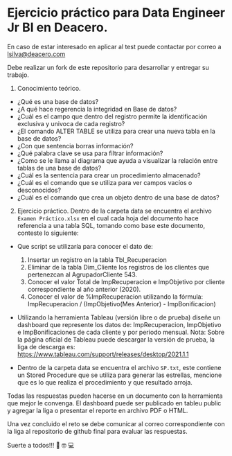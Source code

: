 # Ejercicio práctico para Data Engineer Jr BI en Deacero.

En caso de estar interesado en aplicar al test puede contactar por correo a <lsilva@deacero.com>

Debe realizar un fork de este repositorio para desarrollar y entregar su trabajo.

1. Conocimiento teórico.
  - ¿Qué es una base de datos?
  - ¿A qué hace regerencia la integridad en Base de datos?
  - ¿Cuál es el campo que dentro del registro permite la identificación exclusiva y univoca de cada registro?
  - ¿El comando ALTER TABLE se utiliza para crear una nueva tabla en la base de datos?
  - ¿Con que sentencia borras información?
  - ¿Qué palabra clave se usa para filtrar información?
  - ¿Como se le llama al diagrama que ayuda a visualizar la relación entre tablas de una base de datos?
  - ¿Cuál es la sentencia para crear un procedimiento almacenado?
  - ¿Cuál es el comando que se utiliza para ver campos vacíos o desconocidos?
  - ¿Cuál es el comando que crea un objeto dentro de una base de datos?

2. Ejercicio práctico.
Dentro de la carpeta data se encuentra el archivo `Examen Práctico.xlsx` en el cual cada hoja del documento hace referencia a una tabla SQL, tomando como base este documento, conteste lo siguiente:
  - Que script se utilizaría para conocer el dato de:
    1. Insertar un registro en la tabla Tbl_Recuperacion
    2. Eliminar de la tabla Dim_Cliente los registros de los clientes que pertenezcan al AgrupadorCliente 543.
    3. Conocer el valor Total de ImpRecuperacion e ImpObjetivo por cliente correspondiente al año anterior (2020).
    4. Conocer el valor de %ImpRecuperacion utilizando la fórmula: ImpRecuperacion / (ImpObjetivo(Mes Anterior) - ImpBonificacion)

  - Utilizando la herramienta Tableau (versión libre o de prueba) diseñe un dashboard que represente los datos de: ImpRecuperacion, ImpObjetivo e ImpBonificaciones de cada cliente y por periodo mensual. Nota: Sobre la página oficial de Tableau puede descargar la versión de prueba, la liga de descarga es: https://www.tableau.com/support/releases/desktop/2021.1.1

  - Dentro de la carpeta data se encuentra el archivo `SP.txt`, este contiene un Stored Procedure que se utiliza para generar las estrellas, mencione que es lo que realiza el procedimiento y que resultado arroja.


Todas las respuestas pueden hacerse en un documento con la herramienta que mejor le convenga. El dashboard puede ser publicado en tableu public y agregar la liga o presentar el reporte en archivo PDF o HTML.

Una vez concluido el reto se debe comunicar al correo correspondiente con la liga al repositorio de github final para evaluar las respuestas.

Suerte a todos!!! :metal: :nerd_face: :computer:
